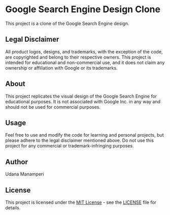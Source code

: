 # Google Search Engine Design Clone

This project is a clone of the Google Search Engine design.

## Legal Disclaimer

All product logos, designs, and trademarks, with the exception of the code, are copyrighted and belong to their respective owners. This project is intended for educational and non-commercial use, and it does not claim any ownership or affiliation with Google or its trademarks.

## About

This project replicates the visual design of the Google Search Engine for educational purposes. It is not associated with Google Inc. in any way and should not be used for commercial purposes.

## Usage

Feel free to use and modify the code for learning and personal projects, but please adhere to the legal disclaimer mentioned above. Do not use this project for any commercial or trademark-infringing purposes.

## Author

Udana Manamperi

## License

This project is licensed under the [MIT License](License.txt) - see the [LICENSE](License.txt) file for details.
